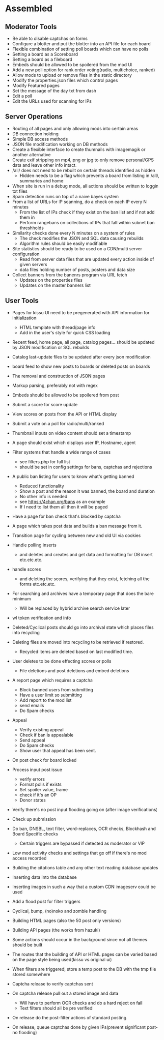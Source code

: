 # Assembled

## Moderator Tools
- Be able to disable captchas on forms
- Configure a blotter and put the blotter into an API file for each board
- Flexible combination of setting poll boards which can have no polls
- Setting a board as a Scoreboard
- Setting a board as a fileboard
- Embeds should be allowed to be spoilered from the mod UI
- Add a new poll option for rank order voting(radio, multichoice, ranked)
- Allow mods to upload or remove files in the static directory
- Modify the properties.json files which control pages
- Modify Featured pages 
- Set the message of the day txt from dash
- Edit a poll
- Edit the URLs used for scanning for IPs

## Server Operations
- Routing of all pages and only allowing mods into certain areas
- DB connection holding
- Simple DB access methods
- JSON file modification working on DB methods
- Create a flexible interface to create thumnails with imagemagik or another alternative
- Create exif stripping on mp4, png or jpg to only remove personal/GPS data and leave other info intact.
- /all/ does not need to be rebuilt on certain threads identified as hidden
  - Hidden needs to be a flag which prevents a board from listing in /all/, summaries and home 
- When site is run in a debug mode, all actions should be written to loggin txt files
- Spam detection runs on top of a naive bayes system
- From a list of URLs for IP scanning, do a check on each IP every N minutes
  - From the list of IPs check if they exist on the ban list and if not add them in
  - Perform rangebans on collections of IPs that fall within subnet ban threshholds
- Similarity checks done every N minutes on a system of rules
  - The check modifies the JSON and SQL data causing rebuilds
  - Algorithm rules should be easily modifiable  
- Site statistics should be ready to be used on a CDN/multi server configuration
  - Read from server data files that are updated every action inside of given servers
  - data files holding number of posts, posters and data size
- Collect banners from the banenrs program via URL fetch
  - Updates on the properties files
  - Updates on the master banners list  

## User Tools
- Pages for kissu UI need to be pregenerated with API information for initialization
  - HTML template with thread/page info
  - Add in the user's style for quick CSS loading 

- Recent feed, home page, all page, catalog pages... should be updated by JSON modification or SQL rebuilds
- Catalog last-update files to be updated after every json modification
- board feed to show new posts to boards or deleted posts on boards
- The removal and construction of JSON pages
- Markup parsing, preferably not with regex

- Embeds should be allowed to be spoilered from post
- Submit a score for score update
- View scores on posts from the API or HTML display
- Submit a vote on a poll for radio/multi/ranked
- Thumbnail inputs on video content should set a timestamp
- A page should exist which displays user IP, Hostname, agent
- Filter systems that handle a wide range of cases
  - see filters.php for full list
  - should be set in config settings for bans, captchas and rejections
- A public ban listing for users to know what's getting banned
  - Reduced functionality
  - Show a post and the reason it was banned, the board and duration
  - No other info is needed
  - see https://4chan.org/bans as an example
  - If I need to list them all then it will be paged
- Have a page for ban check that's blocked by captcha 
- A page which takes post data and builds a ban message from it.
- Transition page for cycling between new and old UI via cookies
- Handle polling inserts
  - and deletes and creates and get data and formatting for DB insert etc.etc.etc.
- handle scores
  - and deleting the scores, verifying that they exist, fetching all the forms etc.etc.etc.
- For searching and archives have a temporary page that does the bare minimum
  - Will be replaced by hybrid archive search service later
- wl token verification and info

- Deleted/Cyclical posts should go into archival state which places files into recycling
- Deleting files are moved into recycling to be retrieved if restored. 
  - Recycled items are deleted based on last modified time.
- User deletes to be done effecting scores or polls
  - File deletions and post deletions and embed deletions
- A report page which requires a captcha
  - Block banned users from submitting
  - Have a user limit so submitting
  - Add report to the mod list
  - send emails
  - Do Spam checks
- Appeal
  - Verify existing appeal
  - Check if ban is appealable
  - Send appeal
  - Do Spam checks
  - Show user that appeal has been sent.

- On post check for board locked
- Process input post issue
  - verify errors
  - Format polls if exists
  - Set spoiler value, frame
  - check if it's an OP
  - Donor states
- Verify there's no post input flooding going on (after image verifications)
- Check up submission 
- Do ban, DNSBL, text filter, word-replaces, OCR checks, Blockhash and Board Specific checks
  - Certain triggers are bypassed if detected as moderator or VIP 
- Low mod activity checks and settings that go off if there's no mod access recorded
- Building the citations table and any other text reading database updates
- Inserting data into the database
- Inserting images in such a way that a custom CDN imageserv could be used
- Add a flood post for filter triggers
- Cyclical, bump, (no)noko and zombie handling
- Building HTML pages (also the 50 post only versions)
- Building API pages (the works from hazuki)
- Some actions should occur in the background since not all themes should be built
- The routes that the building of API or HTML pages can be varied based on the page style being used(kissu vs original ui)

- When filters are triggered, store a temp post to the DB with the tmp file stored somewhere
- Captcha release to verify captchas sent
- On captcha release pull out a stored image and data
  - Will have to perform OCR checks and do a hard reject on fail
  - Text filters should all be pre verified
- On release do the post-filter actions of standard posting. 
- On release, queue captchas done by given IPs(prevent significant post-no flooding)
